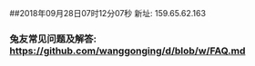 ##2018年09月28日07时12分07秒 新址: 159.65.62.163
### 兔友常见问题及解答: https://github.com/wanggonging/d/blob/w/FAQ.md
